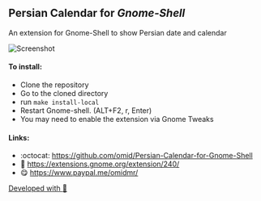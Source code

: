 ## Persian Calendar for *Gnome-Shell*

An extension for Gnome-Shell to show Persian date and calendar

![Screenshot](https://github.com/omid/Persian-Calendar-for-Gnome-Shell/blob/master/PersianCalendar%40oxygenws.com/Screenshot.png?raw=true)

#### To install:
* Clone the repository
* Go to the cloned directory
* run ```make install-local```
* Restart Gnome-shell. (ALT+F2, r, Enter)
* You may need to enable the extension via Gnome Tweaks

#### Links:
* :octocat: https://github.com/omid/Persian-Calendar-for-Gnome-Shell
* :link: https://extensions.gnome.org/extension/240/
* :yum: https://www.paypal.me/omidmr/

[Developed with :green_heart:](https://github.com/omid/Persian-Calendar-for-Gnome-Shell/graphs/contributors)
